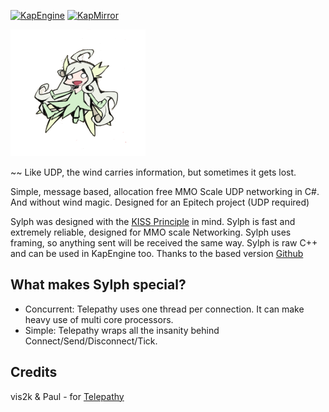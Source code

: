 [![KapEngine](https://img.shields.io/badge/KapEngine-brightgreen.svg)](https://github.com/benji-35/KapEngine/)
[![KapMirror](https://img.shields.io/badge/KapMirror-brightgreen.svg)](https://github.com/Chaika9/KapMirror/)

<img src="Images/Sylph.png" title="Sylph"/>

~~ Like UDP, the wind carries information, but sometimes it gets lost.

Simple, message based, allocation free MMO Scale UDP networking in C#. And without wind magic.
Designed for an Epitech project (UDP required)

Sylph was designed with the [KISS Principle](https://en.wikipedia.org/wiki/KISS_principle) in mind.
Sylph is fast and extremely reliable, designed for MMO scale Networking.
Sylph uses framing, so anything sent will be received the same way.
Sylph is raw C++ and can be used in KapEngine too.
Thanks to the based version [Github](https://github.com/vis2k/Telepathy)

## What makes Sylph special?

- Concurrent: Telepathy uses one thread per connection. It can make heavy use of multi core processors.
- Simple: Telepathy wraps all the insanity behind Connect/Send/Disconnect/Tick.

## Credits
vis2k & Paul - for [Telepathy](https://github.com/vis2k/Telepathy)
